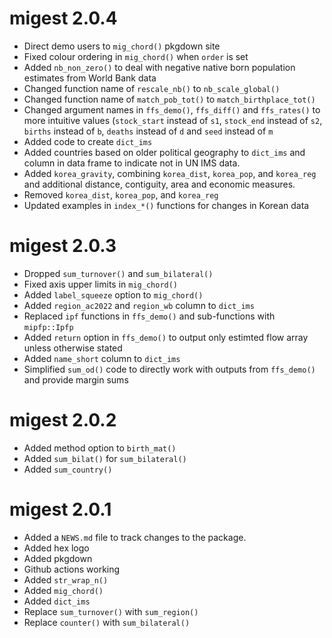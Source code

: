 # migest 2.0.4

* Direct demo users to `mig_chord()` pkgdown site
* Fixed colour ordering in `mig_chord()` when `order` is set
* Added `nb_non_zero()` to deal with negative native born population estimates from World Bank data
* Changed function name of `rescale_nb()` to `nb_scale_global()`
* Changed function name of `match_pob_tot()` to `match_birthplace_tot()`
* Changed argument names in `ffs_demo()`, `ffs_diff()` and `ffs_rates()` to more intuitive values (`stock_start` instead of `s1`, `stock_end` instead of `s2`, `births` instead of `b`, `deaths` instead of `d` and `seed` instead of `m`
* Added code to create `dict_ims`
* Added countries based on older political geography to `dict_ims` and column in data frame to indicate not in UN IMS data.
* Added `korea_gravity`, combining `korea_dist`, `korea_pop`, and `korea_reg` and additional distance, contiguity, area and economic measures. 
* Removed `korea_dist`, `korea_pop`, and `korea_reg`
* Updated examples in `index_*()` functions for changes in Korean data

# migest 2.0.3

* Dropped `sum_turnover()` and `sum_bilateral()`
* Fixed axis upper limits in `mig_chord()`
* Added `label_squeeze` option to `mig_chord()`
* Added `region_ac2022` and `region_wb` column to `dict_ims`
* Replaced `ipf` functions in `ffs_demo()` and sub-functions with `mipfp::Ipfp`
* Added `return` option in `ffs_demo()` to output only estimted flow array unless otherwise stated
* Added `name_short` column to `dict_ims`
* Simplified `sum_od()` code to directly work with outputs from `ffs_demo()` and provide margin sums


# migest 2.0.2

* Added method option to `birth_mat()`
* Added `sum_bilat()` for `sum_bilateral()`
* Added `sum_country()`

# migest 2.0.1

* Added a `NEWS.md` file to track changes to the package.
* Added hex logo
* Added pkgdown
* Github actions working
* Added `str_wrap_n()`
* Added `mig_chord()`
* Added `dict_ims`
* Replace `sum_turnover()` with `sum_region()`
* Replace `counter()` with `sum_bilateral()`

